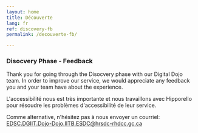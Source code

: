 ```yaml
---
layout: home
title: Découverte
lang: fr
ref: discovery-fb
permalink: /decouverte-fb/

---
```


### Disocvery Phase - Feedback

Thank you for going through the Disocvery phase with our Digital Dojo team. In order to improve our service, we would appreciate any feedback you and your team have about the experience.



L'accessibilité nous est très importante et nous travaillons avec Hipporello pour résoudre les problèmes d'accessibilité de leur service. 

Comme alternative, n'hésitez pas à nous envoyer un courriel: <a href="mailto:EDSC.DGIIT.DOJO-DOJO.IITB.ESDC@hrsdc-rhdcc.gc.ca">EDSC.DGIIT.Dojo-Dojo.IITB.ESDC@hrsdc-rhdcc.gc.ca</a> 




<script src="https://portal.hipporello.net/default/embed.js?formId=9ca192a8707844c5971bf9d29af955d6"></script>


